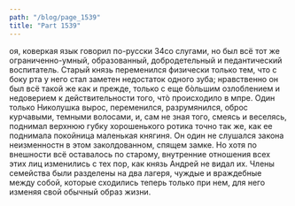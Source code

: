 ```yaml
---
path: "/blog/page_1539"
title: "Part 1539"
---
```


оя, коверкая язык говорил по-русски 34со слугами, но был всё тот же ограниченно-умный, образованный, добродетельный и педантический воспитатель. Старый князь переменился физически только тем, что с боку рта у него стал заметен недостаток одного зуба; нравственно он был всё такой же как и прежде, только с еще бòльшим озлоблением и недоверием к действительности того, чтò происходило в мпре. Один только Николушка вырос, переменился, разрумянился, оброс курчавыми, темными волосами, и, сам не зная того, смеясь и веселясь, поднимал верхнюю губку хорошенького ротика точно так же, как ее поднимала покойница маленькая княгиня. Он один не слушался закона неизменностн в этом заколдованном, спящем замке. Но хотя по внешности всё оставалось по старому, внутренние отношения всех этих лиц изменились с тех пор, как князь Андрей не видал их. Члены семейства были разделены на два лагеря, чуждые и враждебные между собой, которые сходились теперь только при нем, для него изменяя свой обычный образ жизни. 
